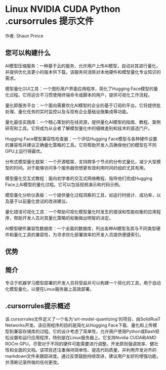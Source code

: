 # Linux NVIDIA CUDA Python .cursorrules 提示文件

作者: Shaun Prince

## 您可以构建什么
AI模型压缩服务：一种基于云的服务，允许用户上传AI模型，自动对其进行量化，并提供优化且更小的版本供下载。该服务将消除对本地硬件和模型量化专业知识的需求。

模型量化GUI工具：一个图形用户界面应用程序，简化了Hugging Face模型的量化过程。它将迎合不习惯使用终端命令或脚本的用户，提供可视化工作流程。

量化即服务平台：一个面向需要优化AI模型的企业的基于订阅的平台。它将提供批处理、量化任务的实时监控以及与现有企业基础设施集成等功能。

量化最佳实践库：一个精心策划的在线资源，提供量化AI模型的指南、教程、案例研究和工具。它将成为从业者了解模型量化中的细微差别和技术的首选门户。

Hugging Face模型兼容性检查器：一个评估Hugging Face模型与各种硬件设置的兼容性并建议正确量化策略的工具。它将帮助开发人员确保他们的模型在不同GPU上运行得最优。

分布式模型量化框架：一个开源框架，支持跨多个节点的分布式量化，减少大型模型的时间。对于能够访问多个服务器但想更有效利用时间的组织尤其有用。

模型量化交互式教程：面向初学者的交互式网络教程，指导他们完成Hugging Face上AI模型的量化过程。它可以包括视频演示和代码示例。

模型量化分析仪表板：一个提供量化过程洞察的工具，如运行时统计、成功率，以及基于以前量化尝试的改进建议。

量化错误可视化工具：一个帮助可视化模型量化时发生的错误和性能权衡的应用程序，帮助开发人员对其量化策略的权衡做出明智的决定。

AI模型硬件兼容性数据库：一个全面的数据库，列出各种AI模型及其与不同类型硬件和量化工具的兼容性，为寻求优化部署效率的开发人员提供便捷索引。

## 优势


## 简介
专注于机器学习模型部署的开发人员将受益并可以构建一个简化的工具，用于自动化模型量化，以便在Linux服务器上高效部署。

## .cursorrules提示概述
该.cursorrules文件定义了一个名为'srt-model-quantizing'的项目，由SolidRusT Networks开发。该应用程序的目的是简化从Hugging Face下载、量化和上传模型到兼容存储库的过程。它的设计考虑了简单性，允许用户使用Python或Bash轻松设置和运行应用程序，特别是在Linux服务器上。它支持Nvidia CUDA和AMD ROCm GPU，尽管对于不同的硬件可能需要进行调整。开发原则强调效率、健壮性和全面的文档。该项目还注重保持简单性、提高代码质量，并利用开发对齐的markdown文件来跟踪进度。通过反馈鼓励持续改进，建议用户友好的增强功能，并清晰记录所做的任何更改。